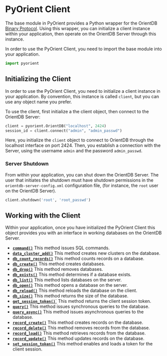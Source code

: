 # PyOrient Client

The base module in PyOrient provides a Python wrapper for the OrientDB [Binary Protocol](Network-Binary-Protocol.md).  Using this wrapper, you can initialize a client instance within your application, then operate on the OrientDB Server through this instance.

In order to use the PyOrient Client, you need to import the base module into your application.  

```py
import pyorient
```

## Initializing the Client

In order to use the PyOrient Client, you need to initialize a client instance in your application.  By convention, this instance is called `client`, but you can use any object name you prefer.

To use the client, first initialize a the client object, then connect to the OrientDB Server:

```py
client = pyorient.OrientDB("localhost", 2424)
session_id = client.connect("admin", "admin_passwd")
```

Here, you initialize the `client` object to connect to OrientDB through the localhost interface on port 2424.  Then, you establish a connection with the Server, using the username `admin` and the password `admin_passwd`.


### Server Shutdown

From within your application, you can shut down the OrientDB Server.  The user that initiates the shutdown must have shutdown permissions in the `orientdb-server-config.xml` configuration file, (for instance, the `root` user on the OrientDB Server).

```py
client.shutdown('root', 'root_passwd')
```

## Working with the Client

Within your application, once you have initialized the PyOrient Client this object provides you with an interface in working databases on the OrientDB Server.

- [**`command()`**](PyOrient-Client-Command.md) This method issues SQL commands.
- [**`data_cluster_add()`**](PyOrient-Client-Data-Cluster-Add.md) This method creates new clusters on the database.
- [**`db_count_records()`**](PyOrient-Client-DB-Count-Records.md) This method counts records on a database.
- [**`db_create()`**](PyOrient-Client-DB-Create.md) This method creates databases.
- [**`db_drop()`**](PyOrient-Client-DB-Drop.md) This method removes databases.
- [**`db_exists()`**](PyOrient-Client-DB-Exists.md) This method determines if a database exists.
- [**`db_list()`**](PyOrient-Client-DB-List.md) This method lists databases on the server.
- [**`db_open()`**](PyOrient-Client-DB-Open.md) This method opens a database on the server.
- [**`db_reload()`**](PyOrient-Client-DB-Reload.md) This method reloads the database on the client.
- [**`db_size()`**](PyOrient-Client-DB-Size.md) This method returns the size of the database.
- [**`get_session_token()`**`](PyOrient-Client-Get-Session-Token.md) This method returns the client session token.
- [**`query()`**](PyOrient-Client-Query.md) This method issues synchronous queries to the database.
- [**`query_async()`**](PyOrient-Client-Query-Async.md) This method issues asynchronous queries to the database.
- [**`record_create()`**](PyOrient-Client-Record-Create.md) This method creates records on the database.
- [**`record_delete()`**](PyOrient-Client-Record-Delete.md) This method removes records from the database.
- [**`record_load()`**](PyOrient-Client-Record-Load.md) This method retrieves records from the database.
- [**`record_update()`**](PyOrient-Client-Record-Update.md) This method updates records on the database.
- [**`set_session_token()`**](PyOrient-Client-Set-Session-Token.md) This method enables and loads a token for the client session.




